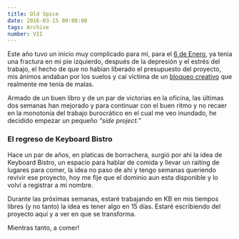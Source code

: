 ```yaml
---
title: Old Spice
date: 2016-03-15 00:00:00 
tags: Archive
number: VII
---
```


Este año tuvo un inicio muy complicado para mi, para el [6 de Enero](https://www.instagram.com/p/BANfQwkGvvz/), ya tenia una fractura en mi pie izquierdo, después de la depresión y el estrés del trabajo, el hecho de que no habían liberado el presupuesto del proyecto, mis ánimos andaban por los suelos y caí víctima de un [bloqueo creativo](https://www.youtube.com/watch?v=hoLTdafbQYw) que realmente me tenía de malas.

Armado de un buen libro y de un par de victorias en la oficina, las últimas dos semanas han mejorado y para continuar con el buen ritmo y no recaer en la monotonía del trabajo burocrático en el cual me veo inundado, he decidido empezar un pequeño *“side project.”*

### El regreso de Keyboard Bistro

Hace un par de años, en platicas de borrachera, surgió por ahi la idea de Keyboard Bistro, un espacio para hablar de comida y llevar un raiting de lugares para comer, la idea no paso de ahí y tengo semanas queriendo revivir ese proyecto, hoy me fije que el dominio aun esta disponible y lo volví a registrar a mi nombre.

Durante las próximas semanas, estaré trabajando en KB en mis tiempos libres (y no tanto) la idea es tener algo en 15 días. Estaré escribiendo del proyecto aquí y a ver en que se transforma.

Mientras tanto, a comer!
